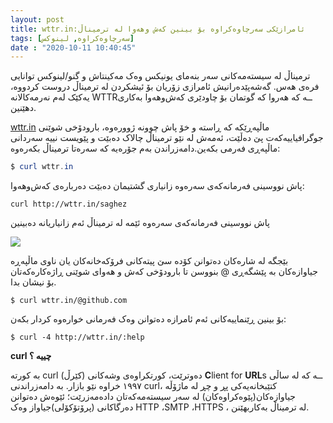 ```yaml
---
layout: post
title: wttr.in:ئامرازێکی سەرچاوەکراوە بۆ بینین کەش وهەوا لە ترمیناڵ
tags: [سەرچاوەکراوە, لینوکس]
date : "2020-10-11 10:40:45"
---
```


ترمیناڵ لە سیستەمەکانی سەر بنەمای یونیکس وەک مەکینتاش و گنو/لینوکس توانایی فرەی هەس. گەشەپێدەرانیش ئامرازی زۆریان بۆ  ئیشکردن لە ترمیناڵ دروست کردووە، یەکێک لەم نەرمەکالانە WTTRــە کە هەروا کە گوتمان بۆ چاودێری کەش‌و‌هەوا بەکاری دهێنین.

[wttr.in](http://wttr.in/) ماڵپەڕێکە  کە ڕاستە و خۆ پاش چوونە ژوورەوە، بارودۆخی شوێنی جوگرافیاییەکەت پێ دەڵێت، ئەمەش لە نێو ترمیناڵ چالاک دەبێت و پێویست نییە سەردانی ماڵپەڕی فەرمی بکەین.دامەزراندن بەم جۆرەیە کە سەرەتا ترمیناڵ بکەرەوە:

```powershell
$ curl wttr.in
```

پاش نووسینی فەرمانەکەی سەرەوە زانیاری گشتیمان دەبێت دەربارەی کەش‌وهەوا:

```shell
curl http://wttr.in/saghez
```

پاش نووسینی فەرمانەکەی سەرەوە ئێمە لە ترمیناڵ ئەم زانیاریانە دەبینین



![](/blog/images/9552807.png)



بێجگە لە شارەکان دەتوانن کۆدە سێ پیتەکانی فرۆکەخانەکان یان ناوی ماڵپەڕە جیاوازەکان بە پێشگەڕی @ بنووسن تا بارودۆخی کەش و هەوای شوێنی ڕاژەکارەکەتان بۆ نیشان بدا.

```shell
$ curl wttr.in/@github.com
```

بۆ بینین ڕێنماییەکانی ئەم ئامرازە دەتوانن وەک فەرمانی خوارەوە کردار بکەن:

```shell
$ curl -4 http://wttr.in/:help
```

**curl  چییە ؟**

بە کورتە curl (کێرڵ) دەوترێت، کورتکراوەی وشەکانی **C**lient for **URL**s ــە کە لە ساڵی ١٩٩٧ خراوە نێو بازار. بە دامەزراندنی  curl،  کتێبخانەیەکی  پڕ و چڕ لە ماژۆڵە جیاوازەکان(پێوەکراوەکان) لە سەر سیستەمەکەتان دادەمەزرێت؛ ئێوەش دەتوانن دەرگاکانی (پرۆتۆکۆلی)جیاواز وەک HTTP ،SMTP ،HTTPS ، لە ترمیناڵ بەکاربهێنن.